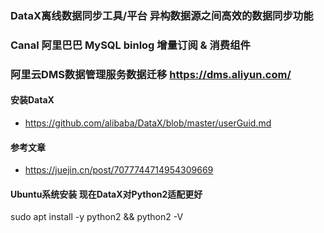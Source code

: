 ### DataX离线数据同步工具/平台 异构数据源之间高效的数据同步功能
### Canal 阿里巴巴 MySQL binlog 增量订阅 & 消费组件
### 阿里云DMS数据管理服务数据迁移 https://dms.aliyun.com/

#### 安装DataX

- https://github.com/alibaba/DataX/blob/master/userGuid.md

#### 参考文章

- https://juejin.cn/post/7077744714954309669

#### Ubuntu系统安装  现在DataX对Python2适配更好

sudo apt install -y python2 && python2 -V